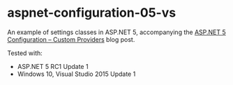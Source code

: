 # aspnet-configuration-05-vs

An example of settings classes in ASP.NET 5, accompanying the [ASP.NET 5 Configuration – Custom Providers](https://www.jeffogata.com/asp-net-5-configuration-custom-providers/) blog post.

Tested with:

* ASP.NET 5 RC1 Update 1
* Windows 10, Visual Studio 2015 Update 1
